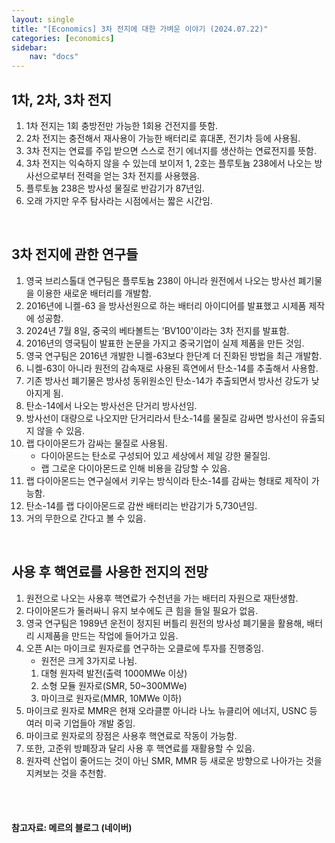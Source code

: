 ```yaml
---
layout: single
title: "[Economics] 3차 전지에 대한 가벼운 이야기 (2024.07.22)"
categories: [economics]
sidebar:
    nav: "docs"
---
```


## 1차, 2차, 3차 전지
1. 1차 전지는 1회 충방전만 가능한 1회용 건전지를 뜻함.
1. 2차 전지는 충전해서 재사용이 가능한 배터리로 휴대폰, 전기차 등에 사용됨.
1. 3차 전지는 연료를 주입 받으면 스스로 전기 에너지를 생산하는 연료전지를 뜻함.
1. 3차 전지는 익숙하지 않을 수 있는데 보이저 1, 2호는 플루토늄 238에서 나오는 방사선으로부터 전력을 얻는 3차 전지를 사용했음.
1. 플루토늄 238은 방사성 물질로 반감기가 87년임.
1. 오래 가지만 우주 탐사라는 시점에서는 짧은 시간임.

<br/>

## 3차 전지에 관한 연구들
1. 영국 브리스톨대 연구팀은 플루토늄 238이 아니라 원전에서 나오는 방사선 폐기물을 이용한 새로운 배터리를 개발함.
1. 2016년에 니켈-63 을 방사선원으로 하는 배터리 아이디어를 발표했고 시제품 제작에 성공함.
1. 2024년 7월 8일, 중국의 베타볼트는 'BV100'이라는 3차 전지를 발표함.
1. 2016년의 영국팀이 발표한 논문을 가지고 중국기업이 실제 제품을 만든 것임.
1. 영국 연구팀은 2016년 개발한 니켈-63보다 한단계 더 진화된 방법을 최근 개발함.
1. 니켈-63이 아니라 원전의 감속재로 사용된 흑연에서 탄소-14를 추출해서 사용함.
1. 기존 방사선 폐기물은 방사성 동위원소인 탄소-14가 추출되면서 방사선 강도가 낮아지게 됨.
1. 탄소-14에서 나오는 방사선은 단거리 방사선임.
1. 방사선이 대량으로 나오지만 단거리라서 탄소-14를 물질로 감싸면 방사선이 유출되지 않을 수 있음.
1. 랩 다이아몬드가 감싸는 물질로 사용됨.
    - 다이아몬드는 탄소로 구성되어 있고 세상에서 제일 강한 물질임.
    - 랩 그로운 다이아몬드로 인해 비용을 감당할 수 있음.
1. 랩 다이아몬드는 연구실에서 키우는 방식이라 탄소-14를 감싸는 형태로 제작이 가능함.
1. 탄소-14를 랩 다이아몬드로 감싼 배터리는 반감기가 5,730년임.
1. 거의 무한으로 간다고 볼 수 있음.

<br/>

## 사용 후 핵연료를 사용한 전지의 전망
1. 원전으로 나오는 사용후 핵연료가 수천년을 가는 배터리 자원으로 재탄생함.
1. 다이아몬드가 둘러싸니 유지 보수에도 큰 힘을 들일 필요가 없음.
1. 영국 연구팀은 1989년 운전이 정지된 버틀리 원전의 방사성 폐기물을 활용해, 배터리 시제품을 만드는 작업에 들어가고 있음.
1. 오픈 AI는 마이크로 원자로를 연구하는 오클로에 투자를 진행중임.
    - 원전은 크게 3가지로 나뉨.
    1. 대형 원자력 발전(출력 1000MWe 이상)
    2. 소형 모듈 원자로(SMR, 50~300MWe)
    3. 마이크로 원자로(MMR, 10MWe 이하)
1. 마이크로 원자로 MMR은 현재 오라클뿐 아니라 나노 뉴클리어 에너지, USNC 등 여러 미국 기업들아 개발 중임.
1. 마이크로 원자로의 장점은 사용후 핵연료로 작동이 가능함.
1. 또한, 고준위 방폐장과 달리 사용 후 핵연료를 재활용할 수 있음.
1. 원자력 산업이 줄어드는 것이 아닌 SMR, MMR 등 새로운 방향으로 나아가는 것을 지켜보는 것을 추천함.

<br/>
<br/>

#### 참고자료: 메르의 블로그 (네이버) 